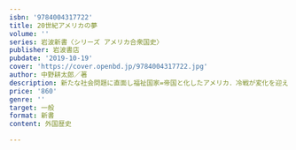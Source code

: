 ```yaml
---
isbn: '9784004317722'
title: 20世紀アメリカの夢
volume: ''
series: 岩波新書〈シリーズ アメリカ合衆国史〉
publisher: 岩波書店
pubdate: '2019-10-19'
cover: 'https://cover.openbd.jp/9784004317722.jpg'
author: 中野耕太郎／著
description: 新たな社会問題に直面し福祉国家=帝国と化したアメリカ．冷戦が変化を迎える70年代までを描く．
price: '860'
genre: ''
target: 一般
format: 新書
content: 外国歴史

---
```

